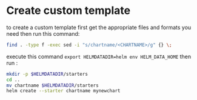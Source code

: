# Create custom template
to create a custom template first get the appropriate files and formats you need then run this command:
```sh
find . -type f -exec sed -i "s/chartname/<CHARTNAME>/g" {} \;
```
execute this command `export HELMDATADIR=helm env HELM_DATA_HOME` then run :
```sh
mkdir -p $HELMDATADIR/starters
cd .. 
mv chartname $HELMDATADIR/starters
helm create --starter chartname mynewchart
```
